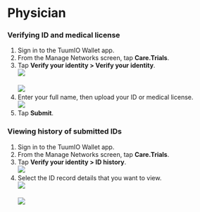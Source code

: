 # Physician

### Verifying ID and medical license

1. Sign in to the TuumIO Wallet app.
2. From the Manage Networks screen, tap **Care.Trials**.
3. Tap **Verify your identity > Verify your identity**.\
   ![](../../../.gitbook/assets/Screenshot\_20240916\_230622.png)\
   \
   ![](../../../.gitbook/assets/Screenshot\_20240916\_230912.png)
4. Enter your full name, then upload your ID or medical license.\
   ![](../../../.gitbook/assets/Screenshot\_20240916\_230945.png)
5. Tap **Submit**.

### Viewing history of submitted IDs

1. Sign in to the TuumIO Wallet app.
2. From the Manage Networks screen, tap **Care.Trials**.
3. Tap **Verify your identity > ID history**.\
   ![](../../../.gitbook/assets/Screenshot\_20240916\_231007.png)
4. Select the ID record details that you want to view.\
   ![](../../../.gitbook/assets/Screenshot\_20240916\_231032.png)\
   \
   ![](../../../.gitbook/assets/Screenshot\_20240916\_231052.png)
